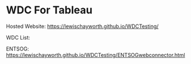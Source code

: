# WDC For Tableau
Hosted Website: https://lewischayworth.github.io/WDCTesting/
 
WDC List:

ENTSOG: https://lewischayworth.github.io/WDCTesting/ENTSOGwebconnector.html
